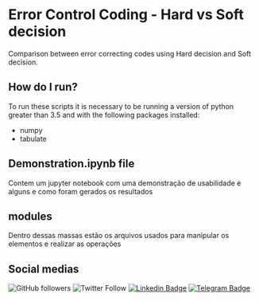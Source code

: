 # Error Control Coding - Hard vs Soft decision

Comparison between error correcting codes using Hard decision and Soft decision.

## How do I run?

To run these scripts it is necessary to be running a version of python greater than 3.5 and with the following packages installed:
- numpy
- tabulate


## Demonstration.ipynb file

Contem um jupyter notebook com uma demonstração de usabilidade e alguns e como foram gerados os resultados

## modules

Dentro dessas massas estão os arquivos usados para manipular os elementos e realizar as operações

## Social medias

![GitHub followers](https://img.shields.io/github/followers/thematheusls?label=Follow&style=social)
![Twitter Follow](https://img.shields.io/twitter/follow/thematheusls?label=Follow&style=social)
[![Linkedin Badge](https://img.shields.io/badge/-LinkedIn-blue?style=flat-square&logo=Linkedin&logoColor=white&link=https://www.linkedin.com/in/matheus-lobo-dos-santos/)](https://www.linkedin.com/in/matheus-lobo-dos-santos/)
[![Telegram Badge](https://img.shields.io/badge/-Telegram-blue?style=plastic&logo=Telegram&logoColor=white&link=https://t.me/thematheusls)](https://t.me/thematheusls)
